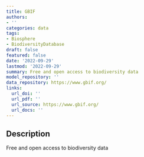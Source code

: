 ```yaml
---
title: GBIF
authors:
- ''
categories: data
tags:
- Biosphere
- BiodiversityDatabase
draft: false
featured: false
date: '2022-09-29'
lastmod: '2022-09-29'
summary: Free and open access to biodiversity data
model_repository: ''
data_repository: https://www.gbif.org/
links:
  url_doi: ''
  url_pdf: ''
  url_source: https://www.gbif.org/
  url_docs: ''
---
```


## Description

Free and open access to biodiversity data


